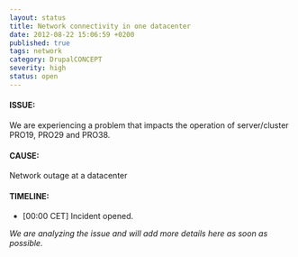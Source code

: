 ```yaml
---
layout: status
title: Network connectivity in one datacenter
date: 2012-08-22 15:06:59 +0200
published: true
tags: network
category: DrupalCONCEPT
severity: high
status: open
---
```


#### ISSUE:

We are experiencing a problem that impacts the operation of server/cluster PRO19, PRO29 and PRO38. 


#### CAUSE:

Network outage at a datacenter


#### TIMELINE:

* [00:00 CET] Incident opened. 

*We are analyzing the issue and will add more details here as soon as possible.*
